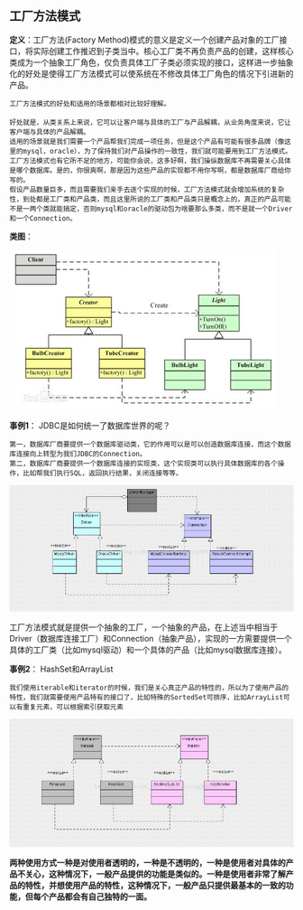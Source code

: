 ## 工厂方法模式
**定义**：工厂方法(Factory Method)模式的意义是定义一个创建产品对象的工厂接口，将实际创建工作推迟到子类当中。核心工厂类不再负责产品的创建，这样核心类成为一个抽象工厂角色，仅负责具体工厂子类必须实现的接口，这样进一步抽象化的好处是使得工厂方法模式可以使系统在不修改具体工厂角色的情况下引进新的产品。


    工厂方法模式的好处和适用的场景都相对比较好理解。

    好处就是，从类关系上来说，它可以让客户端与具体的工厂与产品解耦，从业务角度来说，它让客户端与具体的产品解耦。
    适用的场景就是我们需要一个产品帮我们完成一项任务，但是这个产品有可能有很多品牌（像这里的mysql，oracle），为了保持我们对产品操作的一致性，我们就可能要用到工厂方法模式。
    工厂方法模式也有它所不足的地方，可能你会说，这多好啊，我们操纵数据库不再需要关心具体是哪个数据库。是的，你很爽啊，那是因为这些产品的实现都不用你写啊，都是数据库厂商给你写的。
    假设产品数量巨多，而且需要我们亲手去逐个实现的时候，工厂方法模式就会增加系统的复杂性，到处都是工厂类和产品类，而且这里所说的工厂类和产品类只是概念上的，真正的产品可能不是一两个类就能搞定，否则mysql和oracle的驱动包为啥要那么多类，而不是就一个Driver和一个Connection。

**类图**：

![策略模式类图](factoryMethod.jpg)

**事例1**：
JDBC是如何统一了数据库世界的呢？

    第一，数据库厂商要提供一个数据库驱动类，它的作用可以是可以创造数据库连接，而这个数据库连接向上转型为我们JDBC的Connection。
    第二，数据库厂商要提供一个数据库连接的实现类，这个实现类可以执行具体数据库的各个操作，比如帮我们执行SQL，返回执行结果，关闭连接等等。
![策略模式类图](demo1.jpg)

工厂方法模式就是提供一个抽象的工厂，一个抽象的产品，在上述当中相当于Driver（数据库连接工厂）和Connection（抽象产品），实现的一方需要提供一个具体的工厂类（比如mysql驱动）和一个具体的产品（比如mysql数据库连接）。

**事例2**：
HashSet和ArrayList

    我们使用iterable和iterator的时候，我们是关心真正产品的特性的，所以为了使用产品的特性，我们就需要使用产品特有的接口了，比如特殊的SortedSet可排序，比如ArrayList可以有重复元素，可以根据索引获取元素
![策略模式类图](demo2.jpg)


**两种使用方式一种是对使用者透明的，一种是不透明的，一种是使用者对具体的产品不关心，这种情况下，一般产品提供的功能是类似的。一种是使用者非常了解产品的特性，并想使用产品的特性，这种情况下，一般产品只提供最基本的一致的功能，但每个产品都会有自己独特的一面。**